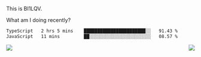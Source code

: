 This is BI1LQV.

What am I doing recently?

<!--START_SECTION:waka-->

```txt
TypeScript   2 hrs 5 mins    ███████████████████████░░   91.43 %
JavaScript   11 mins         ██░░░░░░░░░░░░░░░░░░░░░░░   08.57 %
```

<!--END_SECTION:waka-->
<img align="right" src="https://github-readme-stats.vercel.app/api?username=bi1lqv&show_icons=true&count_private=true">

<img src="https://metrics.lecoq.io/bi1lqv?template=classic&base.activity=0&base.community=0&base.repositories=0&base.metadata=0&isocalendar=1&base=header%2C%20activity%2C%20community%2C%20repositories%2C%20metadata&base.indepth=false&base.hireable=false&isocalendar=false&isocalendar.duration=full-year&config.timezone=Asia%2FShanghai">
